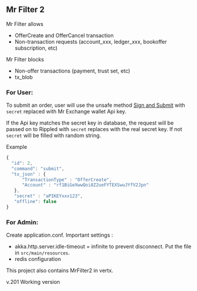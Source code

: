 ## Mr Filter 2

Mr Filter allows 
- OfferCreate and OfferCancel transaction
- Non-transaction requests (account_xxx, ledger_xxx, bookoffer subscription, etc)

Mr Filter blocks
- Non-offer transactions (payment, trust set, etc)
- tx_blob

### For User:

To submit an order, user will use the unsafe method [Sign and Submit](https://ripple.com/build/rippled-apis/#sign-and-submit-mode) with `secret`  replaced with Mr Exchange wallet Api key. 

If the Api key matches the secret key in database, the request will be passed on to Rippled with `secret` replaces with the real secret key. If not `secret` will be filled with random string. 

Example

```javascript
{
  "id": 2,
  "command": "submit",
  "tx_json" : {
      "TransactionType" : "OfferCreate",
      "Account" : "rf1BiGeXwwQoi8Z2ueFYTEXSwuJYfV2Jpn"
   },
   "secret" : "aPIKEYxxx123",
   "offline": false
}

```
 
### For Admin:

Create application.conf. Important settings : 
- akka.http.server.idle-timeout = infinite to prevent disconnect. Put the file in `src/main/resources`. 
- redis configuration



This project also contains MrFilter2 in vertx.

v.201 Working version